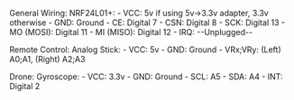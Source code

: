 General Wiring:
    NRF24L01+:
        - VCC: 5v if using 5v->3.3v adapter, 3.3v otherwise
        - GND: Ground
        - CE: Digital 7
        - CSN: Digital 8
        - SCK: Digital 13
        - MO (MOSI): Digital 11
        - MI (MISO): Digital 12
        - IRQ: --Unplugged--

Remote Control:
    Analog Stick:
        - VCC: 5v
        - GND: Ground
        - VRx;VRy: (Left) A0;A1, (Right) A2;A3

Drone:
    Gyroscope:
        - VCC: 3.3v
        - GND: Ground
        - SCL: A5
        - SDA: A4
        - INT: Digital 2
